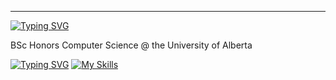 ----------------------------------------
[![Typing SVG](https://readme-typing-svg.demolab.com?font=Fira+Code&pause=1000&width=600&separator=%3C&lines=+while+(walk)+%7B+walk+%3D+walk-%3Enext;+%7D)](https://git.io/typing-svg)


BSc Honors Computer Science @ the University of Alberta

[![Typing SVG](https://readme-typing-svg.demolab.com?font=Fira+Code&pause=1000&width=435&lines=cat+~%2Ftoolbox)](https://git.io/typing-svg)
[![My Skills](https://skillicons.dev/icons?i=cpp,golang,git,javascript,typescript,rust,python,java,bash,linux,spring,django,nodejs,react,postgres,selenium,sqlite,tauri,vim,docker&perline=10)](https://skillicons.dev)





<!--
**Chris-Coleongco/Chris-Coleongco** is a ✨ _special_ ✨ repository because its `README.md` (this file) appears on your GitHub profile.

Here are some ideas to get you started:

- 🔭 I’m currently working on ...
- 🌱 I’m currently learning ...
- 👯 I’m looking to collaborate on ...
- 🤔 I’m looking for help with ...
- 💬 Ask me about ...
- 📫 How to reach me: ...
- 😄 Pronouns: ...
- ⚡ Fun fact: ...
-->
